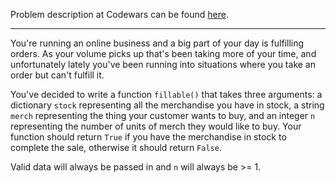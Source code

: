 Problem description at Codewars can be found
[here](https://www.codewars.com/kata/586ee462d0982081bf001f07/train/python).

-------------

You're running an online business and a big part of your day is fulfilling orders. As your volume
picks up that's been taking more of your time, and unfortunately lately you've been running into
situations where you take an order but can't fulfill it.
<br>

You've decided to write a function `fillable()` that takes three arguments: a dictionary `stock`
representing all the merchandise you have in stock, a string `merch` representing the thing your
customer wants to buy, and an integer `n` representing the number of units of merch they would like
to buy. Your function should return `True` if you have the merchandise in stock to complete the
sale, otherwise it should return `False`.
<br>

Valid data will always be passed in and `n` will always be >= 1.
